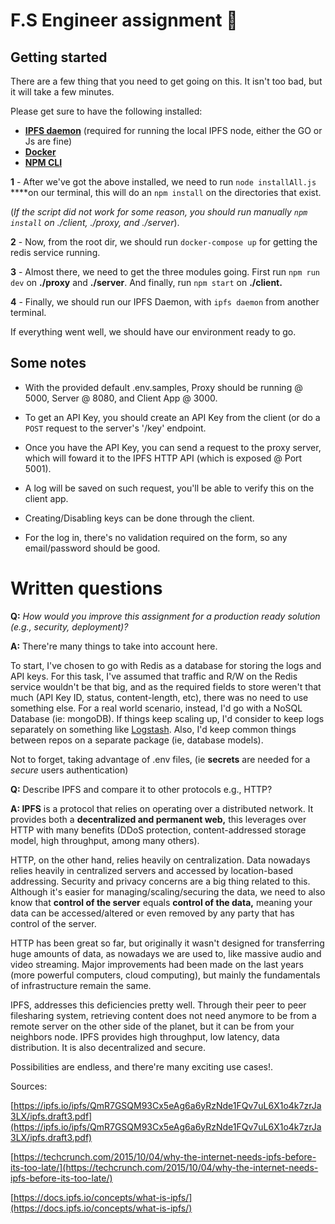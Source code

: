 # F.S Engineer assignment 🚀

## **Getting started**

There are a few thing that you need to get going on this. It isn't too bad, but it will take a few minutes.

Please get sure to have the following installed:

- **[IPFS daemon](https://docs.ipfs.io/reference/)** (required for running the local IPFS node, either the GO or Js are fine)
- **[Docker](https://www.docker.com/)**
- **[NPM CLI](https://docs.npmjs.com/cli/v6)**

**1** - After we've got the above installed, we need to run `node installAll.js` ****on our terminal, this will do an `npm install` on the directories that exist.

(*If the script did not work for some reason, you should run manually `npm install` on ./client, ./proxy, and ./server*). 

**2** - Now, from the root dir, we should run `docker-compose up` for getting the redis service running. 

**3** - Almost there, we need to get the three modules going. First run `npm run dev` on **./proxy** and **./server**. And finally, run `npm start` on **./client.**

**4** - Finally, we should run our IPFS Daemon, with `ipfs daemon` from another terminal. 

If everything went well, we should have our environment ready to go. 

## Some notes

- With the provided default .env.samples, Proxy should be running @ 5000, Server @ 8080, and Client App @ 3000.

- To get an API Key, you should create an API Key from the client (or do a `POST` request to the server's '/key' endpoint.

- Once you have the API Key, you can send a request to the proxy server, which will foward it to the IPFS HTTP API (which is exposed @ Port 5001). 

- A log will be saved on such request, you'll be able to verify this on the client app.

- Creating/Disabling keys can be done through the client.

- For the log in, there's no validation required on the form, so any email/password should be good.

# Written questions

**Q:** *How would you improve this assignment for a production ready solution (e.g., security, deployment)?*

**A:** There're many things to take into account here. 

To start, I've chosen to go with Redis as a database for storing the logs and API keys. For this task, I've assumed that traffic and R/W on the Redis service wouldn't be that big, and as the required fields to store weren't that much (API Key ID, status, content-length, etc), there was no need to use something else. For a real world scenario, instead, I'd go with a NoSQL Database (ie: mongoDB). If things keep scaling up, I'd consider to keep logs separately on something like [Logstash](https://www.elastic.co/logstash). Also, I'd keep common things between repos on a separate package (ie, database models). 

Not to forget, taking advantage of .env files, (ie **secrets** are needed for a *secure* users authentication)

**Q:** Describe IPFS and compare it to other protocols e.g., HTTP?

**A: IPFS** is a protocol that relies on operating over a distributed network. It provides both a **decentralized and permanent web,** this leverages over HTTP with many benefits (DDoS protection, content-addressed storage model, high throughput, among many others).

HTTP, on the other hand, relies heavily on centralization. Data nowadays relies heavily in centralized servers and accessed by location-based addressing. Security and privacy concerns are a big thing related to this. Although it's easier for managing/scaling/securing the data, we need to also know that **control of the server** equals **control of the data,** meaning your data can be accessed/altered or even removed by any party that has control of the server.

HTTP has been great so far, but originally it wasn't designed for transferring huge amounts of data, as nowadays we are used to, like massive audio and video streaming. Major improvements had been made on the last years (more powerful computers, cloud computing), but mainly the fundamentals of infrastructure remain the same. 

IPFS, addresses this deficiencies pretty well. Through their peer to peer filesharing system, retrieving content does not need anymore to be from a remote server on the other side of the planet, but it can be from your neighbors node. IPFS provides high throughput, low latency, data distribution. It is also decentralized and secure. 

Possibilities are endless, and there're many exciting use cases!. 

Sources: 

[https://ipfs.io/ipfs/QmR7GSQM93Cx5eAg6a6yRzNde1FQv7uL6X1o4k7zrJa3LX/ipfs.draft3.pdf](https://ipfs.io/ipfs/QmR7GSQM93Cx5eAg6a6yRzNde1FQv7uL6X1o4k7zrJa3LX/ipfs.draft3.pdf)

[https://techcrunch.com/2015/10/04/why-the-internet-needs-ipfs-before-its-too-late/](https://techcrunch.com/2015/10/04/why-the-internet-needs-ipfs-before-its-too-late/)

[https://docs.ipfs.io/concepts/what-is-ipfs/](https://docs.ipfs.io/concepts/what-is-ipfs/)
